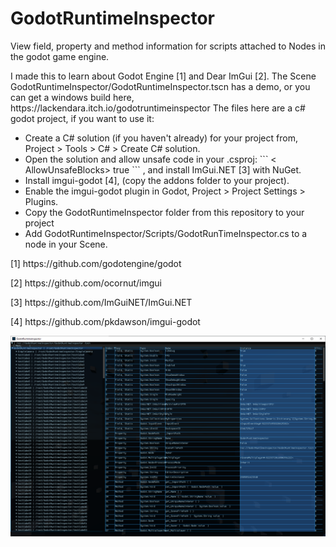 # GodotRuntimeInspector

<p>
View field, property and method information for scripts attached to Nodes in the godot game engine.
</p>

<p>
    I made this to learn about Godot Engine [1] and Dear ImGui [2]. The Scene GodotRuntimeInspector/GodotRuntimeInspector.tscn has a demo, or you can get a windows build here, https://lackendara.itch.io/godotruntimeinspector
    The files here are a c# godot project, if you want to use it:
</p>

<ul>
    <li>
    Create a C# solution (if you haven't already) for your project from, Project > Tools > C# > Create C# solution.
    </li>
    <li>
    Open the solution and allow unsafe code in your .csproj:  
    ``` 
    < AllowUnsafeBlocks> true </AllowUnsafeBlocks > 
    ``` 
    , and install ImGui.NET [3] with NuGet.
    </li>
    <li>
    Install imgui-godot [4], (copy the addons folder to your project).
    </li>
    <li>
    Enable the imgui-godot plugin in Godot, Project > Project Settings > Plugins.
    </li>
    <li>
    Copy the GodotRuntimeInspector folder from this repository to your project
    </li>
    <li>
    Add GodotRuntimeInspector/Scripts/GodotRunTimeInspector.cs to a node in your Scene. 
</ul>

<p>[1] https://github.com/godotengine/godot </p>
<p>[2] https://github.com/ocornut/imgui </p>
<p>[3] https://github.com/ImGuiNET/ImGui.NET</p>
<p>[4] https://github.com/pkdawson/imgui-godot </p>

<img src="Untitled.png"
     alt="Screenshot"
     title="Screenshot"
/>